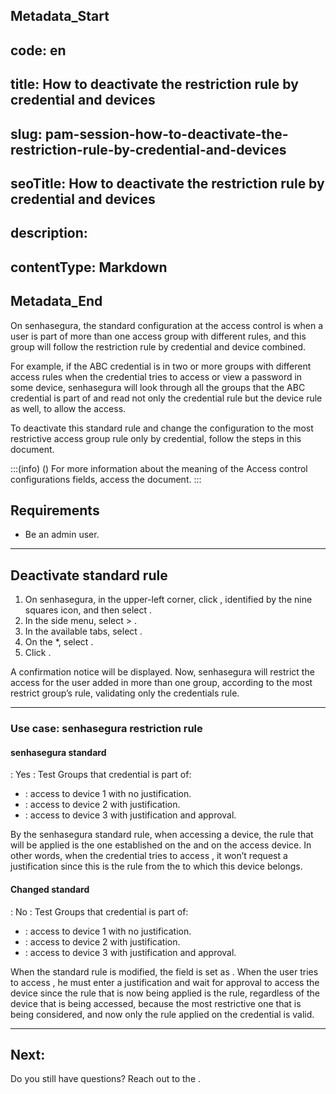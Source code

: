## Metadata_Start 
## code: en
## title: How to deactivate the restriction rule by credential and devices 
## slug: pam-session-how-to-deactivate-the-restriction-rule-by-credential-and-devices 
## seoTitle: How to deactivate the restriction rule by credential and devices 
## description:  
## contentType: Markdown 
## Metadata_End
On senhasegura, the standard configuration at the access control is when a user is part of more than one access group with different rules, and this group will follow the restriction rule by credential and device combined.

For example, if the ABC credential is in two or more groups with different access rules when the credential tries to access or view a password in some device, senhasegura will look through all the groups that the ABC credential is part of and read not only the credential rule but the device rule as well, to allow the access.

To deactivate this standard rule and change the configuration to the most restrictive access group rule only by credential, follow the steps in this document.

:::(info) ()
For more information about the meaning of the Access control configurations fields, access the  document.
:::

## Requirements

* Be an admin user.
---

## Deactivate standard rule

1. On senhasegura, in the upper-left corner, click , identified by the nine squares icon, and then select .
2. In the side menu, select  >  .
3. In the available tabs, select .
4. On the *, select .
5. Click .

A confirmation notice will be displayed. Now, senhasegura will restrict the access for the user added in more than one group, according to the most restrict group’s rule, validating only the credentials rule.

---

### Use case: senhasegura restriction rule

#### senhasegura standard
: Yes
: Test
Groups that  credential is part of:

* : access to device 1 with no justification.
* : access to device 2 with justification.
* : access to device 3 with justification and approval.

By the senhasegura standard rule, when accessing a device, the rule that will be applied is the one established on the  and on the access device. In other words, when the credential tries to access , it won’t request a justification since this is the rule from the  to which this device belongs.

#### Changed standard
: No
: Test
Groups that  credential is part of:

* : access to device 1 with no justification.
* : access to device 2 with justification.
* : access to device 3 with justification and approval.

When the standard rule is modified, the  field is set as . When the user tries to access , he must enter a justification and wait for approval to access the device since the rule that is now being applied is the  rule, regardless of the device that is being accessed, because the most restrictive one that is being considered, and now only the rule applied on the credential is valid.

---
## Next:


Do you still have questions? Reach out to the .
